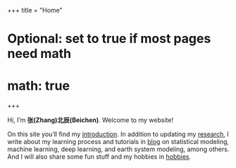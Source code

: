 +++
title = "Home"
# Optional: set to true if most pages need math
# math: true
+++

<!-- <p align="center">
<img src="/photos/Zhang-Beichen-portrait.jpg" alt="Beichen Zhang" style="width:150px; border-radius:50%; margin:1em 1em 1em 1em;">
</p> -->

Hi, I’m **张(Zhang)北辰(Beichen)**. Welcome to my website!

On this site you’ll find my [introduction](/about/). In addition to updating my [research](/research/), I write about my learning process and tutorials in [blog](/posts/) on statistical modeling, machine learning, deep learning, and earth system modeling, among others. And I will also share some fun stuff and my hobbies in [hobbies](/playground/).
